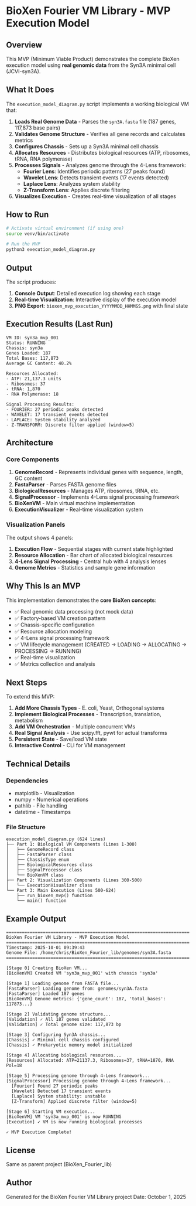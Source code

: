 # BioXen Fourier VM Library - MVP Execution Model

## Overview

This MVP (Minimum Viable Product) demonstrates the complete BioXen execution model using **real genomic data** from the Syn3A minimal cell (JCVI-syn3A).

## What It Does

The `execution_model_diagram.py` script implements a working biological VM that:

1. **Loads Real Genome Data** - Parses the `syn3A.fasta` file (187 genes, 117,873 base pairs)
2. **Validates Genome Structure** - Verifies all gene records and calculates metrics
3. **Configures Chassis** - Sets up a Syn3A minimal cell chassis
4. **Allocates Resources** - Distributes biological resources (ATP, ribosomes, tRNA, RNA polymerase)
5. **Processes Signals** - Analyzes genome through the 4-Lens framework:
   - **Fourier Lens**: Identifies periodic patterns (27 peaks found)
   - **Wavelet Lens**: Detects transient events (17 events detected)
   - **Laplace Lens**: Analyzes system stability
   - **Z-Transform Lens**: Applies discrete filtering
6. **Visualizes Execution** - Creates real-time visualization of all stages

## How to Run

```bash
# Activate virtual environment (if using one)
source venv/bin/activate

# Run the MVP
python3 execution_model_diagram.py
```

## Output

The script produces:

1. **Console Output**: Detailed execution log showing each stage
2. **Real-time Visualization**: Interactive display of the execution model
3. **PNG Export**: `bioxen_mvp_execution_YYYYMMDD_HHMMSS.png` with final state

## Execution Results (Last Run)

```
VM ID: syn3a_mvp_001
Status: RUNNING
Chassis: syn3a
Genes Loaded: 187
Total Bases: 117,873
Average GC Content: 40.2%

Resources Allocated:
- ATP: 21,137.3 units
- Ribosomes: 37
- tRNA: 1,870
- RNA Polymerase: 18

Signal Processing Results:
- FOURIER: 27 periodic peaks detected
- WAVELET: 17 transient events detected
- LAPLACE: System stability analyzed
- Z-TRANSFORM: Discrete filter applied (window=5)
```

## Architecture

### Core Components

1. **GenomeRecord** - Represents individual genes with sequence, length, GC content
2. **FastaParser** - Parses FASTA genome files
3. **BiologicalResources** - Manages ATP, ribosomes, tRNA, etc.
4. **SignalProcessor** - Implements 4-Lens signal processing framework
5. **BioXenVM** - Main virtual machine implementation
6. **ExecutionVisualizer** - Real-time visualization system

### Visualization Panels

The output shows 4 panels:

1. **Execution Flow** - Sequential stages with current state highlighted
2. **Resource Allocation** - Bar chart of allocated biological resources
3. **4-Lens Signal Processing** - Central hub with 4 analysis lenses
4. **Genome Metrics** - Statistics and sample gene information

## Why This Is an MVP

This implementation demonstrates the **core BioXen concepts**:

- ✅ Real genomic data processing (not mock data)
- ✅ Factory-based VM creation pattern
- ✅ Chassis-specific configuration
- ✅ Resource allocation modeling
- ✅ 4-Lens signal processing framework
- ✅ VM lifecycle management (CREATED → LOADING → ALLOCATING → PROCESSING → RUNNING)
- ✅ Real-time visualization
- ✅ Metrics collection and analysis

## Next Steps

To extend this MVP:

1. **Add More Chassis Types** - E. coli, Yeast, Orthogonal systems
2. **Implement Biological Processes** - Transcription, translation, metabolism
3. **Add VM Orchestration** - Multiple concurrent VMs
4. **Real Signal Analysis** - Use scipy.fft, pywt for actual transforms
5. **Persistent State** - Save/load VM state
6. **Interactive Control** - CLI for VM management

## Technical Details

### Dependencies

- matplotlib - Visualization
- numpy - Numerical operations
- pathlib - File handling
- datetime - Timestamps

### File Structure

```
execution_model_diagram.py (624 lines)
├── Part 1: Biological VM Components (Lines 1-300)
│   ├── GenomeRecord class
│   ├── FastaParser class
│   ├── ChassisType enum
│   ├── BiologicalResources class
│   ├── SignalProcessor class
│   └── BioXenVM class
├── Part 2: Visualization Components (Lines 300-500)
│   └── ExecutionVisualizer class
└── Part 3: Main Execution (Lines 500-624)
    ├── run_bioxen_mvp() function
    └── main() function
```

## Example Output

```
======================================================================
BioXen Fourier VM Library - MVP Execution Model
======================================================================
Timestamp: 2025-10-01 09:39:43
Genome File: /home/chris/BioXen_Fourier_lib/genomes/syn3A.fasta
======================================================================

[Stage 0] Creating BioXen VM...
[BioXenVM] Created VM 'syn3a_mvp_001' with chassis 'syn3a'

[Stage 1] Loading genome from FASTA file...
[FastaParser] Loading genome from: genomes/syn3A.fasta
[FastaParser] Loaded 187 genes
[BioXenVM] Genome metrics: {'gene_count': 187, 'total_bases': 117873...}

[Stage 2] Validating genome structure...
[Validation] ✓ All 187 genes validated
[Validation] ✓ Total genome size: 117,873 bp

[Stage 3] Configuring Syn3A chassis...
[Chassis] ✓ Minimal cell chassis configured
[Chassis] ✓ Prokaryotic memory model initialized

[Stage 4] Allocating biological resources...
[Resources] Allocated: ATP=21137.3, Ribosomes=37, tRNA=1870, RNA Pol=18

[Stage 5] Processing genome through 4-Lens framework...
[SignalProcessor] Processing genome through 4-Lens framework...
  [Fourier] Found 27 periodic peaks
  [Wavelet] Detected 17 transient events
  [Laplace] System stability: unstable
  [Z-Transform] Applied discrete filter (window=5)

[Stage 6] Starting VM execution...
[BioXenVM] VM 'syn3a_mvp_001' is now RUNNING
[Execution] ✓ VM is now running biological processes

✓ MVP Execution Complete!
```

## License

Same as parent project (BioXen_Fourier_lib)

## Author

Generated for the BioXen Fourier VM Library project
Date: October 1, 2025

